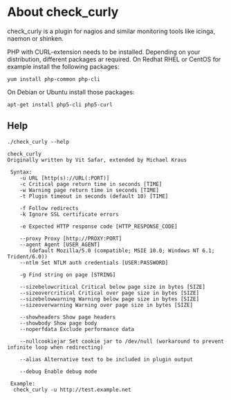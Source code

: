 # About check_curly

check_curly is a plugin for nagios and similar monitoring tools like icinga, naemon or shinken.  

PHP with CURL-extension needs to be installed. Depending on your distribution, different packages ar required.
On Redhat RHEL or CentOS for example install the following packages:

    yum install php-common php-cli

On Debian or Ubuntu install those packages:

    apt-get install php5-cli php5-curl


## Help

    ./check_curly --help
    
    check_curly
    Originally written by Vit Safar, extended by Michael Kraus
    
     Syntax:
        -u URL [http(s)://URL(:PORT)]
        -c Critical page return time in seconds [TIME]
        -w Warning page return time in seconds [TIME]
        -t Plugin timeout in seconds (default 10) [TIME]
    
        -f Follow redirects
        -k Ignore SSL certificate errors
    
        -e Expected HTTP response code [HTTP_RESPONSE_CODE]
    
        --proxy Proxy [http://PROXY:PORT]
        --agent Agent [USER_AGENT]
           (default Mozilla/5.0 (compatible; MSIE 10.0; Windows NT 6.1; Trident/6.0))
        --ntlm Set NTLM auth credentials [USER:PASSWORD]
    
        -g Find string on page [STRING]
    
        --sizebelowcritical Critical below page size in bytes [SIZE]
        --sizeovercritical Critical over page size in bytes [SIZE]
        --sizebelowwarning Warning below page size in bytes [SIZE]
        --sizeoverwarning Warning over page size in bytes [SIZE]
    
        --showheaders Show page headers
        --showbody Show page body
        --noperfdata Exclude performance data
    
        --nullcookiejar Set cookie jar to /dev/null (workaround to prevent infinite loop when redirecting)
    
        --alias Alternative text to be included in plugin output
    
        --debug Enable debug mode
    
     Example:
      check_curly -u http://test.example.net
